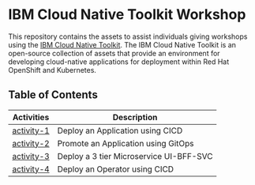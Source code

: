 # IBM Cloud Native Toolkit Workshop

This repository contains the assets to assist individuals giving workshops using the [IBM Cloud Native Toolkit](https://cloudnativetoolkit.dev/). The IBM Cloud Native Toolkit is an open-source collection of assets that provide an environment for developing cloud-native applications for deployment within Red Hat OpenShift and Kubernetes.

## Table of Contents

| Activities                   | Description                                |
| ---------------------------- | ------------------------------------------ |
| [activity-1](./activity-1/)  | Deploy an Application using CICD           |
| [activity-2](./activity-2/)  | Promote an Application using GitOps        |
| [activity-3](./activity-3/)  | Deploy a 3 tier Microservice UI-BFF-SVC    |
| [activity-4](./activity-4/)  | Deploy an Operator using CICD              |

